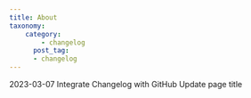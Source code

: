 ```yaml
---
title: About
taxonomy:
    category:
        - changelog
      post_tag:
      - changelog
---
```

2023-03-07
Integrate Changelog with GitHub
Update page title

